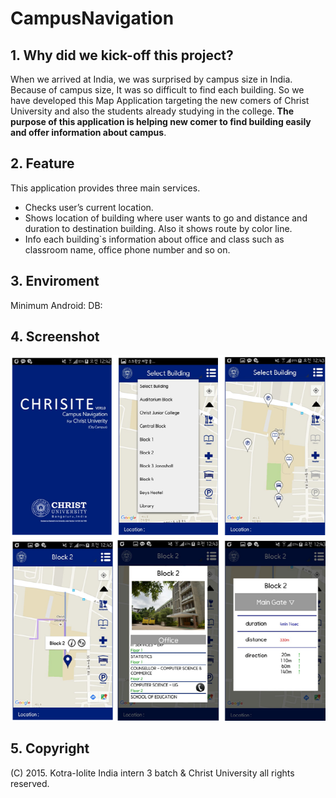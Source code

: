 # CampusNavigation

## 1. Why did we kick-off this project?
When we arrived at India, we was surprised by campus size in India.
Because of campus size, It was so difficult to find each building. So we have developed this Map Application targeting the new comers of Christ University and also the students already studying in the college. **The purpose of this application is helping new comer to find building easily and offer information about campus**.

## 2. Feature
This application provides three main services. 
+ Checks user’s current location. 
+ Shows location of building where user wants to go and distance and duration to destination building. Also it shows route by color line. 
+ Info each building`s information about office and class such as classroom name, office phone number and so on.

## 3. Enviroment
Minimum Android: 
DB: 

## 4. Screenshot
![](./chrisite_screenshot.png)

## 5. Copyright
(C) 2015. Kotra-Iolite India intern 3 batch & Christ University all rights reserved.
